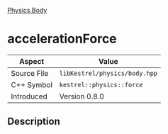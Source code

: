 [Physics.Body](index)
# accelerationForce
| Aspect | Value |
| --- | --- |
| Source File | `libKestrel/physics/body.hpp` |
| C++ Symbol | `kestrel::physics::force` |
| Introduced | Version 0.8.0 |
## Description

